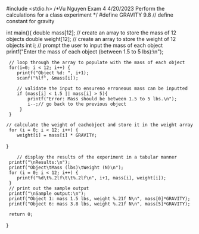 #include <stdio.h>
/*Vu Nguyen
  Exam 4
  4/20/2023
  Perform the calculations for a class experiment 
*/
#define GRAVITY 9.8 // define constant for gravity

int main(){
     double mass[12]; // create an array to store the mass of 12 objects
	 double weight[12]; // create an array to store the weight of 12 objects
	 int i;
	 // prompt the user to input the mass of each object 
	 printf("Enter the mass of each object (between 1.5 to 5 lbs):\n");
	 
	 // loop through the array to populate with the mass of each object 
	 for(i=0; i < 12; i++) {
	 	printf("Object %d: ", i+1);
	 	scanf("%lf", &mass[i]);
	 	
	 	// validate the input to ensureno erroneous mass can be inputted
	 	if (mass[i] < 1.5 || mass[i] > 5){
	 		printf("Error: Mass should be between 1.5 to 5 lbs.\n");
	 		i--;// go back to the previous object 
		 }
	 }
	 
	// calculate the weight of eachobject and store it in the weight array
	 for (i = 0; i < 12; i++) {
	 	weight[i] = mass[i] * GRAVITY;
}
	 	
	 	// display the results of the experiment in a tabular manner
	 printf("\nResults:\n");
	 printf("Object\tMass (lbs)\tWeight (N)\n");
	 for (i = 0; i < 12; i++) {
	 	printf("%d\t%.2lf\t\t%.2lf\n", i+1, mass[i], weight[i]);
	 }
	 // print out the sample output
	 printf("\nSample output:\n");
	 printf("Object 1: mass 1.5 lbs, weight %.21f N\n", mass[0]*GRAVITY);
	 printf("Object 6: mass 3.8 lbs, weight %.21f N\n", mass[5]*GRAVITY);
	 
	 return 0;
}

